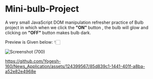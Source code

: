 # Mini-bulb-Project

A very small JavaScript DOM manipulation refresher practice of Bulb project in which when we click the <b> "ON" </b> button , the bulb will glow and clicking on <b>"OFF"</b> button makes bulb dark.

Preview is Given below: 👇🏻

![Screenshot (700)](https://github.com/Yogesh-160/News_Application/assets/124399567/94ecf81a-4456-4707-84ee-5948fe885616)



https://github.com/Yogesh-160/News_Application/assets/124399567/85d839c1-1441-401f-a8ba-a52e82e4968e



